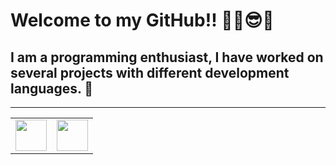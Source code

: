 # Welcome to my GitHub!! ✌🏽😎👾
## I am a programming enthusiast, I have worked on several projects with different development languages. 👀
---


<table width="100%" border="0" cellpadding="2">
    <tr>
        <td>
            <img width="50" src="https://golang.org/lib/godoc/images/go-logo-blue.svg" />
        </td>
        <td>
            <img width="50" src="https://blog.tedd.no/wp-content/uploads/2019/06/128-TypeScript.png" />
        </td>
    </tr>
<table>
